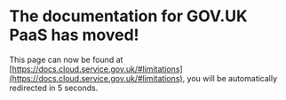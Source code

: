 # The documentation for GOV.UK PaaS has moved!
This page can now be found at [https://docs.cloud.service.gov.uk/#limitations](https://docs.cloud.service.gov.uk/#limitations), you will be automatically redirected in 5 seconds.